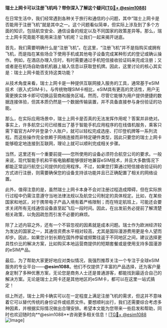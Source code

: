 **瑞士上网卡可以注册飞机吗？带你深入了解这个疑问[[TG💪+ @esim1088](https://t.me/s/esim1088)]**

在日常生活中，我们经常遇到各种关于旅行和通信的小问题，其中“瑞士上网卡是否能用于注册飞机”就是其中之一。这个问题看似简单，但实际上涉及到了多个方面的知识，包括航空安全、通信设备的规定以及不同国家的政策差异等。那么，瑞士上网卡究竟能不能用来注册飞机呢？让我们一起来揭开谜底。

首先，我们需要明确什么是“注册飞机”。在这里，“注册飞机”并不是指购买或拥有飞机，而是指在某些场合下使用手机或其他电子设备完成某种形式的登记或确认操作。例如，在酒店办理入住时，有时需要通过手机短信接收验证码来完成注册；又或者是在机场自助值机机器上输入信息以获取登机牌。因此，这里讨论的核心其实是：瑞士上网卡能否支持这类功能？

从技术角度来看，瑞士上网卡是一种提供互联网接入服务的工具，通常基于eSIM技术（嵌入式SIM卡）。与传统物理SIM卡相比，eSIM具有更高的灵活性，用户无需更换实体卡即可切换运营商和服务区域。然而，尽管它能够为用户提供便捷的数据连接体验，但其本质仍然是一个数据传输装置，并不具备直接参与身份验证的功能。

那么，在实际应用场景中，瑞士上网卡是否真的无法发挥作用呢？答案并非绝对。事实上，许多航空公司已经推出了基于智能手机应用程序的在线值机服务，乘客只需下载官方APP并登录个人账户，就可以轻松完成选座、打印登机牌等一系列流程。而这些操作完全依赖于网络连接而非特定硬件类型，因此只要您的瑞士上网卡能够稳定地连接到互联网，理论上就可以顺利完成相关步骤。

当然，这里还有一个重要前提——您所使用的设备必须符合航空公司的要求。一般来说，现代智能手机和平板电脑都能够很好地兼容eSIM技术，并且大多数情况下都能正常运行航空公司提供的应用程序。不过，如果您打算通过短信接收验证码的方式进行注册，则需要确保您的设备支持该功能并且已正确配置了相关的网络设置。

此外，值得注意的是，虽然瑞士上网卡本身不会对注册过程造成障碍，但在实际旅行过程中仍需注意遵守当地法律法规以及航空公司制定的具体规定。比如，在某些国家和地区，对于携带电子产品入境有着严格限制；而在特定航班上，可能还会要求关闭所有无线通信设备直至起飞后一段时间。因此，在出发前务必提前了解清楚相关政策，以免因疏忽而引发不必要的麻烦。

除了上述内容之外，还有一个不容忽视的因素就是成本问题。瑞士作为欧洲经济较为发达的国家之一，其通信资费水平相对较高，尤其是国际漫游费用更是令人望而却步。因此，如果您计划长期在国外停留或频繁往返于不同地区之间，建议选择更具性价比的解决方案，比如购买本地运营商提供的短期套餐或是使用支持多国漫游的eSIM产品。

最后，为了帮助大家更好地应对类似情况，我强烈推荐关注一个专注于全球eSIM服务的专业平台——**@esim1088**。他们不仅提供了丰富的产品选择，还为客户量身定制了多种优惠方案，无论您是商务人士还是普通游客，都能找到最适合自己的解决方案。无论是瑞士上网卡还是其他地区的eSIM卡，都可以在这里一站式搞定！

综上所述，瑞士上网卡确实可以在一定程度上满足注册飞机的需求，但这并不意味着它可以替代传统的身份证件或纸质文件。要想顺利出行，我们还需要综合考虑多种因素，并根据实际情况做出合理安排。希望本文能为您带来一些启发和帮助，同时也欢迎随时向**@esim1088**咨询更多相关信息！[[TG💪+ @esim1088](https://t.me/s/esim1088) ![Image](https://i.postimg.cc/4NQfJmqS/Snipaste-2025-05-13-00-14-12.png)]
